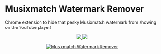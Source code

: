 # Musixmatch Watermark Remover
Chrome extension to hide that pesky Musixmatch watermark from showing on the YouTube player!

<p align="center">
    <a href="https://chrome.google.com/webstore/detail/musixmatch-lyrics-waterma/aldlkaonkdflcjlmdcbdnhgcmmnjijjn" alt="Web Store Link">
        <img src="https://img.shields.io/chrome-web-store/users/aldlkaonkdflcjlmdcbdnhgcmmnjijjn.svg?style=plastic" />
	</a>
	<a href="https://chrome.google.com/webstore/detail/musixmatch-lyrics-waterma/aldlkaonkdflcjlmdcbdnhgcmmnjijjn" alt="Web Store Link">
        <img src="https://img.shields.io/chrome-web-store/rating/aldlkaonkdflcjlmdcbdnhgcmmnjijjn.svg?style=plastic" />
	</a>
</p>

<p align="center">
  <a target="_blank" href="https://chrome.google.com/webstore/detail/musixmatch-lyrics-waterma/aldlkaonkdflcjlmdcbdnhgcmmnjijjn"><img src="https://lh3.googleusercontent.com/NJKffGTDswkn0jK6jvUFGD5jY8ONe_c50NixcXCHo2qWVyHzNGznkrme54O_SfE2_B-swvPoJJo=w640-h400-e365" alt="Musixmatch Watermark Remover" style="max-width:100%;"></a>
</p>
